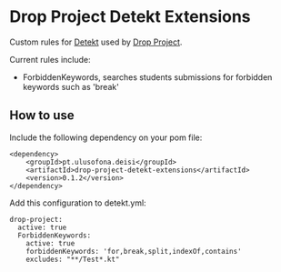 # Drop Project Detekt Extensions

Custom rules for [Detekt](https://arturbosch.github.io/detekt/) used by [Drop Project](https://github.com/drop-project-edu/drop-project).

Current rules include:
- ForbiddenKeywords, searches students submissions for forbidden keywords such as 'break'

## How to use

Include the following dependency on your pom file:

    <dependency>
	    <groupId>pt.ulusofona.deisi</groupId>
	    <artifactId>drop-project-detekt-extensions</artifactId>
	    <version>0.1.2</version>
	</dependency>
	
Add this configuration to detekt.yml:

    drop-project:
      active: true
      ForbiddenKeywords:
        active: true
        forbiddenKeywords: 'for,break,split,indexOf,contains'
        excludes: "**/Test*.kt"